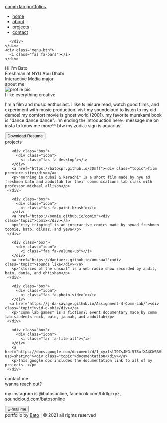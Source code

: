 <!DOCTYPE html>
<html lang="en" dir="ltr">
  <head>
    <meta charset="UTF-8">
    <title> bato's portfolio </title>
    <link rel="stylesheet" href="style.css">
    <link rel="stylesheet" href="https://cdnjs.cloudflare.com/ajax/libs/font-awesome/5.15.2/css/all.min.css"/>
     <meta name="viewport" content="width=device-width, initial-scale=1.0">
   </head>
<body>
  <!-- move upp -->
  <div class="scroll-button">
    <a href="#home"><i class="fas fa-arrow-up"></i></a>
  </div>
  <!-- navgaition menu -->
  <nav>
    <div class="navbar">
      <div class="logo"><a href="#">comm lab portfolio~</a></div>
      <ul class="menu">
          <li><a href="#home">home</a></li>
          <li><a href="#about">about</a></li>
          <li><a href="#projects">projects</a></li>
            <li><a href="#contact">contact</a></li>
          <div class="cancel-btn">
            <i class="fas fa-times"></i>
          </div>
      </ul>
      <div class="media-icons">
        <a href="https://instagram.com/batosonline"><i class="fab fa-instagram"></i></a>
        <a href="https://soundcloud.com/batosonline"><i class="fab fa-soundcloud"></i></a>
        <a href="https://facebook.com/btdlgrxyz"><i class="fab fa-facebook-f"></i></a>

      </div>
    </div>
    <div class="menu-btn">
      <i class="fas fa-bars"></i>
    </div>
  </nav>

<!-- home -->
 <section class="home" id="home">
   <div class="home-content">
     <div class="text">
       <div class="text-one">Hi I'm Bato</div>
       <div class="text-two">Freshman at NYU Abu Dhabi</div>
       <div class="text-three">Interactive Media major</div>
     </div>
     </div>
   </div>
 </section>

<!-- about -->
<section class="about" id="about">
  <div class="content">
    <div class="title"><span>about me</span></div>
  <div class="about-details">
    <div class="left">
      <img src="images/about.png" alt="profile pic">
    </div>
    <div class="right">
      <div class="topic">I like everything creative</div>
      <p>I'm a film and music enthusiast. i like to leisure read, watch good films, and experiment with music production.
        visit my soundcloud to listen to my old demos! my comfort movie is ghost world (2001). my favorite murakami book is "dance dance dance".
        i'm ending the introduction here~ message me on insta to know me more^^ btw my zodiac sign is aquarius!</p>
      <div class="button">
        <a href="https://drive.google.com/file/d/14gnr7kvlOAFTy84t-atkIOHjTuBMyBnZ/view?usp=sharing"><button>Download Resume</button></a>
      </div>
    </div>
  </div>
  </div>
</section>


<!-- projects -->
 <section class="projects" id="projects">
   <div class="content">
     <div class="title"><span>projects</span></div>
     <div class="boxes">

       <div class="box">
         <div class="icon">
           <i class="fas fa-desktop"></i>
       </div>
       <a href="https://batoxpr.github.io/30mff"><div class="topic">film premiere site</div></a>
       <p>"morning in dubai & karachi" is a short film made by nyu ad freshmen bato and abdullah for their communications lab class with professor michael allison</p>
     </div>

       <div class="box">
         <div class="icon">
           <i class="fas fa-paint-brush"></i>
       </div>
       <a href="https://oomie.github.io/comix"><div class="topic">comix</div></a>
       <p>"city tripping" is an interactive comics made by nyuad freshmen toomie, bato, dilnaz, and yeva</p>
     </div>

       <div class="box">
         <div class="icon">
           <i class="fas fa-volume-up"></i>
       </div>
       <a href="https://daniaezz.github.io/unusual"><div class="topic">sounds like</div></a>
       <p>"stories of the unsual" is a web radio show recorded by aadil, bato, dania, and ehtisham</p>
     </div>

       <div class="box">
         <div class="icon">
           <i class="fas fa-photo-video"></i>
       </div>
      <a href="https://j-da-savage.github.io/Assignment-4-Comm-Lab/"><div class="topic">vid-e-oh!</div></a>
       <p>"comm lab games" is a fictional event documentary made by comm lab students rock, bato, jannah, and abdullah</p>
     </div>

       <div class="box">
         <div class="icon">
           <i class="far fa-file-alt"></i>
       </div>
       <a href="https://docs.google.com/document/d/1_xyxlslT9ZsJKGi57BufXA4CW63VttoDSDQAB7hB2uM/edit?usp=sharing"><div class="topic">documentation</div></a>
       <p>this google doc includes the documentation link to all of my projects. </p>
     </div>
   </div>
   </div>
 </section>

 <!-- Contact Me section Start -->
 <section class="contact" id="contact">
   <div class="content">
     <div class="title"><span>contact me</span></div>
     <div class="text">
       <div class="topic">wanna reach out?</div>
       <p>my instagram is @batosonline, facebook.com/btdlgrxyz, soundcloud.com/batosonline</p>
       <div class="button">
         <a href="mailto:bato@nyu.edu"><button>E-mail me</button></a>
       </div>
     </div>
   </div>
 </section>

<!-- footer -->
<footer>
  <div class="text">
    <span>portfolio by <a href="https://btdlgrxyz.tumblr.com">Bato</a> | &#169; 2021 all rights reserved</span>
  </div>
</footer>

  <script src="script.js"></script>
</body>
</html>
